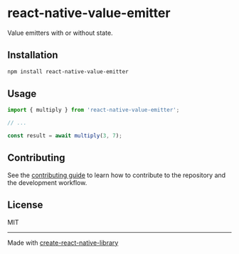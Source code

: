 # react-native-value-emitter

Value emitters with or without state.

## Installation

```sh
npm install react-native-value-emitter
```

## Usage


```js
import { multiply } from 'react-native-value-emitter';

// ...

const result = await multiply(3, 7);
```


## Contributing

See the [contributing guide](CONTRIBUTING.md) to learn how to contribute to the repository and the development workflow.

## License

MIT

---

Made with [create-react-native-library](https://github.com/callstack/react-native-builder-bob)
